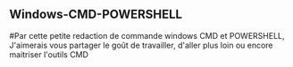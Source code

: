 ## Windows-CMD-POWERSHELL
#Par cette petite redaction de commande windows CMD et POWERSHELL, J'aimerais vous partager le goût de travailler, d'aller plus loin ou encore maitriser l'outils CMD
